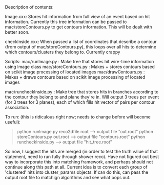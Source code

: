 Description of contents:

Image.cxx:
Stores hit information from full view of an event based on hit information. Currently this tree information can be passed to mac/storeContours.py to get contours information.  This will be dealt with better soon.

checkInside.cxx:
When passed a list of coordinates that describe a contour (from output of mac/storeContours.py), this loops over all hits to determine which contours/clusters they belong to. Currently crappy 

Scripts:
mac/runImage.py      : Make tree that stores hit wire-time information using Image class
mac/storeContours.py : Makes + stores contours based on scikit image processing of located images
mac/drawContours.py  : Makes + draws contours based on scikit image processing of located images

mac/runcheckInside.py : Make tree that stores hits in branches according to the contour they belong to and plane they're in.  Will output 3 trees per event (for 3 trees for 3 planes), each of which fills hit vector of pairs per contour association.


To run:
(this is ridiculous right now; needs to change before will become useful):

> python runImage.py reco2dfile.root  --> output file "out.root"
> python storeContours.py out.root    --> output file "contours.root"
> python runcheckInside.py            --> output file "hit\_tree.root"

So now, I suggest the hits are merged (in order to test the truth value of that statement, need to run fully through shower reco).  Have not figured out best way to incorporate this into matching framework, and perhaps should not continue along this path at all. Current idea is to convert each group of 'clustered' hits into cluster\_params objects.  If can do this, can pass the output root file to matchign algorithms and see what pops out.

